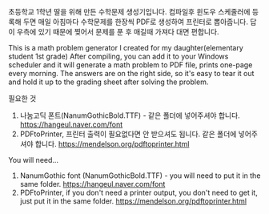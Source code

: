초등학교 1학년 딸을 위해 만든 수학문제 생성기입니다.
컴파일후 윈도우 스케줄러에 등록해 두면 매일 아침마다 수학문제를 한장씩 PDF로 생성하여 프린터로 뽑아줍니다.
답이 우측에 있기 때문에 찢어서 문제를 푼 후 매길때 가져다 대면 편합니다.

This is a math problem generator I created for my daughter(elementary student 1st grade)
After compiling, you can add it to your Windows scheduler and it will generate a math problem to PDF file, prints one-page every morning.
The answers are on the right side, so it's easy to tear it out and hold it up to the grading sheet after solving the problem.

필요한 것
1. 나눔고딕 폰트(NanumGothicBold.TTF) - 같은 폴더에 넣어주셔야 합니다. https://hangeul.naver.com/font
3. PDFtoPrinter, 프린터 출력이 필요없다면 안 받으셔도 됩니다. 같은 폴더에 넣어주셔야 합니다. https://mendelson.org/pdftoprinter.html

You will need...
1. NanumGothic font (NanumGothicBold.TTF) - you will need to put it in the same folder. https://hangeul.naver.com/font
2. PDFtoPrinter, if you don't need a printer output, you don't need to get it, just put it in the same folder. https://mendelson.org/pdftoprinter.html
